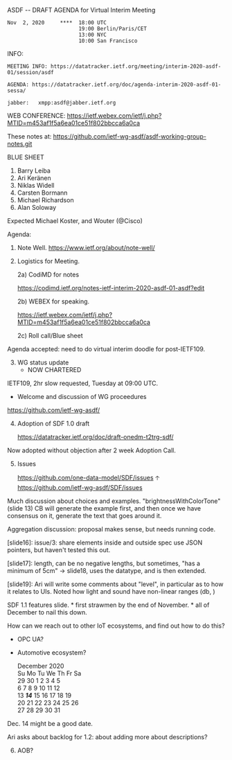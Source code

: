 ASDF -- DRAFT AGENDA for Virtual Interim Meeting

    Nov  2, 2020     ****  18:00 UTC
                           19:00 Berlin/Paris/CET
                           13:00 NYC
                           10:00 San Francisco


INFO:

    MEETING INFO: https://datatracker.ietf.org/meeting/interim-2020-asdf-01/session/asdf

    AGENDA: https://datatracker.ietf.org/doc/agenda-interim-2020-asdf-01-sessa/

    jabber:   xmpp:asdf@jabber.ietf.org

WEB CONFERENCE:
   https://ietf.webex.com/ietf/j.php?MTID=m453af1f5a6ea01ce51f802bbcca6a0ca

   These notes at: https://github.com/ietf-wg-asdf/asdf-working-group-notes.git
   
BLUE SHEET
1. Barry Leiba
2. Ari Keränen
3. Niklas Widell
4. Carsten Bormann
5. Michael Richardson
6. Alan Soloway

Expected Michael Koster, and Wouter (@Cisco)

Agenda:

1. Note Well.  https://www.ietf.org/about/note-well/

2. Logistics for Meeting.

    2a) CodiMD for notes

      https://codimd.ietf.org/notes-ietf-interim-2020-asdf-01-asdf?edit

    2b) WEBEX for speaking.

      https://ietf.webex.com/ietf/j.php?MTID=m453af1f5a6ea01ce51f802bbcca6a0ca

   2c) Roll call/Blue sheet

Agenda accepted: need to do virtual interim doodle for post-IETF109.

3. WG status update
   * NOW CHARTERED

IETF109, 2hr slow requested, Tuesday at 09:00 UTC.

   * Welcome and discussion of WG proceedures

https://github.com/ietf-wg-asdf/

4. Adoption of SDF 1.0 draft

      https://datatracker.ietf.org/doc/draft-onedm-t2trg-sdf/

Now adopted without objection after 2 week Adoption Call.

5. Issues

      https://github.com/one-data-model/SDF/issues 🡡
      https://github.com/ietf-wg-asdf/SDF/issues
      
Much discussion about choices and examples.
"brightnessWithColorTone" (slide 13)
CB will generate the example first, and then once we have consensus on it, generate the text that goes around it.

Aggregation discussion:
    proposal makes sense, but needs running code.
    
[slide16]: issue/3: share elements inside and outside spec
    use JSON pointers, but haven't tested this out.
    
[slide17]: length, can be no negative lengths, but sometimes,
    "has a minimum of 5cm"
    -> slide18, uses the datatype, and is then extended.
    
[slide19]: Ari will write some comments about "level", in particular as to how it relates to UIs.
    Noted how light and sound have non-linear ranges (db, )
    
SDF 1.1 features slide.
    * first strawmen by the end of November.
    * all of December to nail this down.
    
How can we reach out to other IoT ecosystems, and find out how to do this?
* OPC UA?
* Automotive ecosystem?

   December 2020      
Su Mo Tu We Th Fr Sa  
29 30  1  2  3  4  5  
 6  7  8  9 10 11 12  
13 ***14*** 15 16 17 18 19  
20 21 22 23 24 25 26  
27 28 29 30 31        

Dec. 14 might be a good date.

Ari asks about backlog for 1.2: about adding more about descriptions?


6. AOB?
